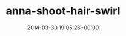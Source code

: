 ---
title:		"anna-shoot-hair-swirl"
mediatype:		"upload"
description:		"TBC"
date:		"2014-03-30 19:05:26+00:00"
album:		"people"
filename:		"anna-shoot-hair-swirl.md"
series:		""
cl_public_id:		"people/anna-shoot-hair-swirl"
cl_version:		1497005344
format:		"tiff"
bytes:		1543724
width:		961
height:		1440
exposure_mode:		"Auto"
program:		"Aperture-priority AE"
aperture:		"1.4"
focal_length:		"50.0 mm"
iso:		"50"
shutter_speed:		"1/125"
metering:		"Center-weighted average"
flash:		"Off, Did not fire"
white_balance:		"As Shot"
colour_temp:		"5650"
has_crop:		"false"
orientation:		"Horizontal (normal)"
camera_model:		"NIKON D800"
lens_info:		"0mm f/0"
artist:		"No artist info"
x_resolution:		"300"
y_resolution:		"300"
---